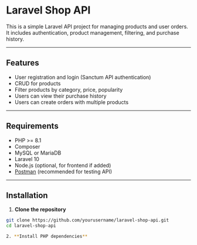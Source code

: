 # Laravel Shop API

This is a simple Laravel API project for managing products and user orders. It includes authentication, product management, filtering, and purchase history.

---

## Features

- User registration and login (Sanctum API authentication)
- CRUD for products
- Filter products by category, price, popularity
- Users can view their purchase history
- Users can create orders with multiple products

---

## Requirements

- PHP >= 8.1
- Composer
- MySQL or MariaDB
- Laravel 10
- Node.js (optional, for frontend if added)
- [Postman](https://www.postman.com/) (recommended for testing API)

---

## Installation

1. **Clone the repository**

```bash
git clone https://github.com/yourusername/laravel-shop-api.git
cd laravel-shop-api

2. **Install PHP dependencies**
